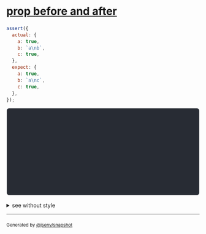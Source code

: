 # [prop before and after](../../string_multiline.test.js#L102)

```js
assert({
  actual: {
    a: true,
    b: `a\nb`,
    c: true,
  },
  expect: {
    a: true,
    b: `a\nc`,
    c: true,
  },
});
```

![img](throw.svg)

<details>
  <summary>see without style</summary>

```console
AssertionError: actual and expect are different

actual: {
  a: true,
  b: 1| a
     2| b
  c: true,
}
expect: {
  a: true,
  b: 1| a
     2| c
  c: true,
}
```

</details>


---

<sub>
  Generated by <a href="https://github.com/jsenv/core/tree/main/packages/tooling/snapshot">@jsenv/snapshot</a>
</sub>
